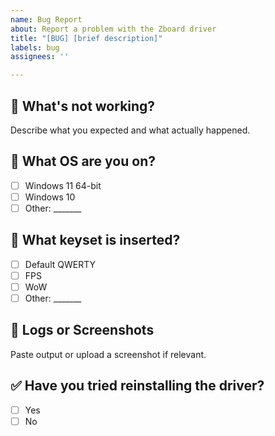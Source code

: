 ```yaml
---
name: Bug Report
about: Report a problem with the Zboard driver
title: "[BUG] [brief description]"
labels: bug
assignees: ''

---
```


## 🐛 What's not working?
Describe what you expected and what actually happened.

## 🔌 What OS are you on?
- [ ] Windows 11 64-bit
- [ ] Windows 10
- [ ] Other: _______

## 🧩 What keyset is inserted?
- [ ] Default QWERTY
- [ ] FPS
- [ ] WoW
- [ ] Other: _______

## 📜 Logs or Screenshots
Paste output or upload a screenshot if relevant.

## ✅ Have you tried reinstalling the driver?
- [ ] Yes
- [ ] No 